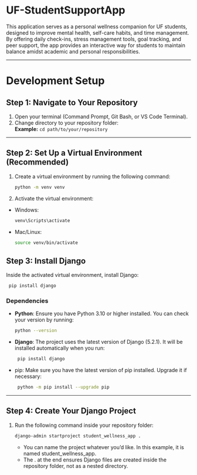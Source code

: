 # UF-StudentSupportApp
This application serves as a personal wellness companion for UF students, designed to improve mental health, self-care habits, and time management. By offering daily check-ins, stress management tools, goal tracking, and peer support, the app provides an interactive way for students to maintain balance amidst academic and personal responsibilities.

---

# Development Setup

## Step 1: Navigate to Your Repository
1. Open your terminal (Command Prompt, Git Bash, or VS Code Terminal).
2. Change directory to your repository folder:  
   **Example:** `cd path/to/your/repository`

---

## Step 2: Set Up a Virtual Environment (Recommended)
1. Create a virtual environment by running the following command:  
   ```bash
   python -m venv venv

2. Activate the virtual environment:
 - Windows:
   ```bash
   venv\Scripts\activate
- Mac/Linux:
   ```bash
  source venv/bin/activate
  
## Step 3: Install Django
Inside the activated virtual environment, install Django:
   ```bash
    pip install django
```

### Dependencies
- **Python**: Ensure you have Python 3.10 or higher installed. You can check your version by running:
  ```bash
  python --version
  
- **Django**: The project uses the latest version of Django (5.2.1). It will be installed automatically when you run:
  ```bash
   pip install django

- pip: Make sure you have the latest version of pip installed. Upgrade it if necessary:
  ```bash
   python -m pip install --upgrade pip 

--- 

## Step 4: Create Your Django Project
1. Run the following command inside your repository folder:
   ```bash
   django-admin startproject student_wellness_app .
    ```
   - You can name the project whatever you’d like. In this example, it is named student_wellness_app.
   - The . at the end ensures Django files are created inside the repository folder, not as a nested directory.